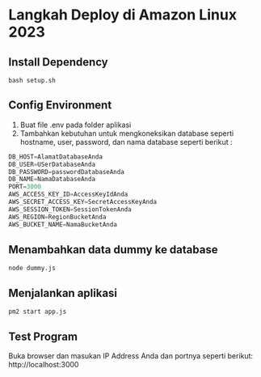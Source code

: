 # Langkah Deploy di Amazon Linux 2023
## Install Dependency
```
bash setup.sh
```
## Config Environment
1. Buat file .env pada folder aplikasi
2. Tambahkan kebutuhan untuk mengkoneksikan database seperti hostname, user, password, dan nama database seperti berikut :
```java
DB_HOST=AlamatDatabaseAnda
DB_USER=USerDatabaseAnda
DB_PASSWORD=passwordDatabaseAnda
DB_NAME=NamaDatabaseAnda
PORT=3000
AWS_ACCESS_KEY_ID=AccessKeyIdAnda
AWS_SECRET_ACCESS_KEY=SecretAccessKeyAnda
AWS_SESSION_TOKEN=SessionTokenAnda
AWS_REGION=RegionBucketAnda
AWS_BUCKET_NAME=NamaBucketAnda
```
## Menambahkan data dummy ke database
```
node dummy.js
```
## Menjalankan aplikasi 
```
pm2 start app.js
```
## Test Program
Buka browser dan masukan IP Address Anda dan portnya seperti berikut: http://localhost:3000
